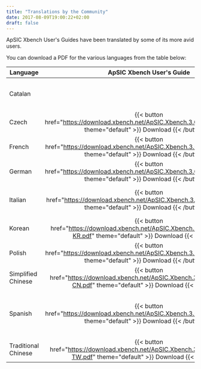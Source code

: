 ```yaml
---
title: "Translations by the Community"
date: 2017-08-09T19:00:22+02:00
draft: false
---
```


ApSIC Xbench User's Guides have been translated by some of its more avid users.

You can download a PDF for the various languages from the table below:

Language | ApSIC Xbench User's Guide | Plugin for SDL Trados Studio | Quick Reference Card | Connector for Memsource | Translator
---------|:-------------------------:|:----------------------------:|:--------------------:|:-----------------------:|-----------
Catalan  |  |  | {{< button href="https://download.xbench.net/ApSIC.Xbench.3.0.QuickReferenceCard.CA.pdf" theme="default" >}} Download {{< /button >}} |  | [Òscar Martín](https://twitter.com/omartin_75) and [Vicky Alins](https://es.linkedin.com/in/vicky-alins-87bb4326) 
Czech | {{< button href="https://download.xbench.net/ApSIC.Xbench.3.0.UserGuide.CZ.pdf" theme="default" >}} Download {{< /button >}} | {{< button href="https://download.xbench.net/ApSIC.Xbench.Plugin.For.Studio.User.Guide.CZ.pdf" theme="default" >}} Download {{< /button >}} | {{< button href="https://download.xbench.net/ApSIC.Xbench.3.0.QuickReferenceCard.CZ.pdf" theme="default" >}} Download {{< /button >}} |  | [Ivan Šimerka](http://www.proz.com/profile/578662)
French | {{< button href="https://download.xbench.net/ApSIC.Xbench.3.0.UserGuide.FR.pdf" theme="default" >}} Download {{< /button >}} | {{< button href="https://download.xbench.net/ApSIC.Xbench.Plugin.For.Studio.User.Guide.FR.pdf" theme="default" >}} Download {{< /button >}} | {{< button href="https://download.xbench.net/ApSIC.Xbench.3.0.QuickReferenceCard.FR.pdf" theme="default" >}} Download {{< /button >}} | {{< button href="https://download.xbench.net/ApSIC.Xbench.Connector.Memsource.User.Guide.FR.pdf" theme="default" >}} Download {{< /button >}}  | [Franck Charreire](http://www.proz.com/profile/61038)
German | {{< button href="https://download.xbench.net/ApSIC.Xbench.3.0.UserGuide.DE.pdf" theme="default" >}} Download {{< /button >}} |  |   |  | [Michael Widemann](http://www.mares-munich.de/)
Italian | {{< button href="https://download.xbench.net/ApSIC.Xbench.3.0.UserGuide.IT.pdf" theme="default" >}} Download {{< /button >}} | {{< button href="https://download.xbench.net/ApSIC.Xbench.Plugin.For.Studio.User.Guide.IT.pdf" theme="default" >}} Download {{< /button >}} | {{< button href="https://download.xbench.net/ApSIC.Xbench.3.0.QuickReferenceCard.IT.pdf" theme="default" >}} Download {{< /button >}} |  | [ Giacomo Falconi](http://www.wordbridge.it/) and [Paolo Troiani](http://www.proz.com/profile/101700)
Korean | {{< button href="https://download.xbench.net/ApSIC.Xbench.3.0.UserGuide.ko-KR.pdf" theme="default" >}} Download {{< /button >}} | {{< button href="https://download.xbench.net/ApSIC.Xbench.Plugin.For.Studio.User.Guide.KO-KR.pdf" theme="default" >}} Download {{< /button >}} | {{< button href="https://download.xbench.net/ApSIC.Xbench.3.0.QuickReferenceCard.KO-KR.pdf" theme="default" >}} Download {{< /button >}} |  | [Borysoft, Inc](http://www.borysoft.com/)
Polish | {{< button href="https://download.xbench.net/ApSIC.Xbench.3.0.UserGuide.PL.pdf" theme="default" >}} Download {{< /button >}} | {{< button href="https://download.xbench.net/ApSIC.Xbench.Plugin.For.Studio.User.Guide.PL.pdf" theme="default" >}} Download {{< /button >}} | {{< button href="https://download.xbench.net/ApSIC.Xbench.3.0.QuickReferenceCard.PL.pdf" theme="default" >}} Download {{< /button >}} | {{< button href="https://download.xbench.net/ApSIC.Xbench.Connector.Memsource.User.Guide.PL.pdf" theme="default" >}} Download {{< /button >}} | [Michal Tosza](https://www.linkedin.com/pub/micha%C5%82-tosza/1a/47/66a)
Simplified Chinese | {{< button href="https://download.xbench.net/ApSIC.Xbench.3.0.UserGuide.ZH-CN.pdf" theme="default" >}} Download {{< /button >}} | {{< button href="https://download.xbench.net/ApSIC.Xbench.Plugin.For.Studio.User.Guide.ZH-CN.pdf" theme="default" >}} Download {{< /button >}} | {{< button href="https://download.xbench.net/ApSIC.Xbench.3.0.QuickReferenceCard.ZH-CN.pdf" theme="default" >}} Download {{< /button >}} |  | [Borysoft, Inc](http://www.borysoft.com/)
Spanish | {{< button href="https://download.xbench.net/ApSIC.Xbench.3.0.UserGuide.ES.pdf" theme="default" >}} Download {{< /button >}} | {{< button href="https://download.xbench.net/ApSIC.Xbench.Plugin.For.Studio.User.Guide.ES.pdf" theme="default" >}} Download {{< /button >}} | {{< button href="https://download.xbench.net/ApSIC.Xbench.3.0.QuickReferenceCard.ES.pdf" theme="default" >}} Download {{< /button >}} |  | [Fernando Streckwall](mailto:fernandostreckwall@hotmail.com), [Òscar Martín](https://twitter.com/omartin_75) and [Montse Arévalo](https://es.linkedin.com/in/montsearevalo)
Traditional Chinese | {{< button href="https://download.xbench.net/ApSIC.Xbench.3.0.UserGuide.ZH-TW.pdf" theme="default" >}} Download {{< /button >}} | {{< button href="https://download.xbench.net/ApSIC.Xbench.Plugin.For.Studio.User.Guide.ZH-TW.pdf" theme="default" >}} Download {{< /button >}} | {{< button href="https://download.xbench.net/ApSIC.Xbench.3.0.QuickReferenceCard.ZH-TW.pdf" theme="default" >}} Download {{< /button >}} |  | [Borysoft, Inc](http://www.borysoft.com/)
